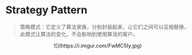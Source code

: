# Strategy Pattern
> 策略模式：它定义了算法家族，分别封装起来，让它们之间可以互相替换，此模式让算法的变化，不会影响到使用算法的客户。  

<center> ![](https://i.imgur.com/FwMC5Iy.jpg) </center>
